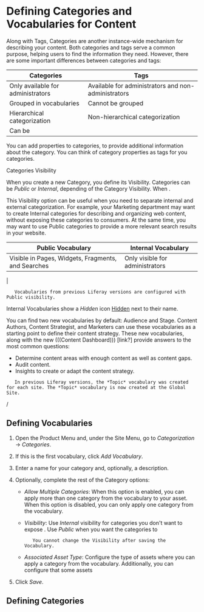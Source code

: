 # Defining Categories and Vocabularies for Content

Along with Tags, Categories are another instance-wide mechanism for describing your content. Both categories and tags serve a common purpose, helping users to find the information they need. However, there are some important differences between categories and tags:

| Categories | Tags |
| --- | --- |
| Only available for administrators | Available for administrators and non-administrators |
| Grouped in vocabularies | Cannot be grouped |
| Hierarchical categorization | Non-hierarchical categorization |
| Can be 

You can add properties to categories, to provide additional information about the category. You can think of category properties as tags for you categories.

Categories Visibility

When you create a new Category, you define its Visibility. Categories can be *Public* or *Internal*, depending of the Category Visibility. When .

This Visibility option can be useful when you need to separate internal and external categorization. For example, your Marketing department may want to create Internal categories for describing and organizing web content, without exposing these categories to consumers. At the same time, you may want to use Public categories to provide a more relevant search results in your website.

| Public Vocabulary | Internal Vocabulary |
| --- | --- |
| Visible in Pages, Widgets, Fragments, and Searches | Only visible for administrators |
| 

```note::
   Vocabularies from previous Liferay versions are configured with Public visibility.
```

Internal Vocabularies show a *Hidden* icon [Hidden](icon-hidden.png) next to their name.

You can find two new vocabularies by default: Audience and Stage. Content Authors, Content Strategist, and Marketers can use these vocabularies as a starting point to define their content strategy. These new vocabularies, along with the new (((Content Dashboard))) [link?] provide answers to the most common questions:

- Determine content areas with enough content as well as content gaps.
- Audit content.
- Insights to create or adapt the content strategy.

```note::
   In previous Liferay versions, the *Topic* vocabulary was created for each site. The *Topic* vocabulary is now created at the Global Site.
```

/

## Defining Vocabularies

1. Open the Product Menu and, under the Site Menu, go to *Categorization* &rarr; *Categories*.
1. If this is the first vocabulary, click *Add Vocabulary*.
1. Enter a name for your category and, optionally, a description.
1. Optionally, complete the rest of the Category options:

    - *Allow Multiple Categories*: When this option is enabled, you can apply more than one category from the vocabulary to your asset. When this option is disabled, you can only apply one category from the vocabulary.
    - *Visibility*: Use *Internal* visibility for categories you don't want to expose . Use *Public* when you want the categories to 



        ```important::
           You cannot change the Visibility after saving the Vocabulary.
        ```

    - *Associated Asset Type*: Configure the type of assets where you can apply a category from the vocabulary. Additionally, you can configure that some assets 

1. Click *Save*.


## Defining Categories




